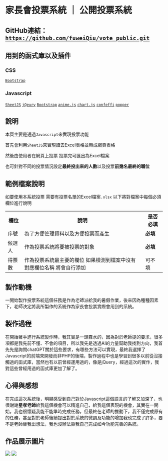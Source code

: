 # 家長會投票系統 ｜ 公開投票系統
## GitHub連結：[`https://github.com/fuweiQiu/vote_public.git`](https://github.com/fuweiQiu/vote_public.git)
## 用到的函式庫以及插件
### CSS
[`Bootstrap`](https://cdnjs.cloudflare.com/ajax/libs/bootstrap/5.3.0/css/bootstrap.min.css)
### Javascript
[`SheetJS`](https://cdn.jsdelivr.net/npm/xlsx@0.17.4/dist/xlsx.full.min.js)
[`jQeury`](https://cdnjs.cloudflare.com/ajax/libs/jquery/3.7.0/jquery.min.js)
[`Bootstrap`](https://cdn.jsdelivr.net/npm/bootstrap@4.3.1/dist/js/bootstrap.min.js)
[`anime.js`](https://cdnjs.cloudflare.com/ajax/libs/animejs/3.2.1/anime.min.js)
[`chart.js`](https://cdn.jsdelivr.net/npm/chart.js)
[`confeffi`](https://cdn.jsdelivr.net/npm/canvas-confetti@1.6.0/dist/confetti.browser.min.js)
[`popper`](https://cdn.jsdelivr.net/npm/popper.js@1.14.7/dist/umd/popper.min.js)
## 說明
本頁主要是通過`Javascript`來實現投票功能

首先會利用`SheetJS`來實現讀去Excel表格並轉成網頁表格

然後由使用者在網頁上投票 投票完可匯出為Excel檔案

也可針對不同的投票情況設定**最終投出來的人數**以及投票**前幾名最終的職位**

## 範例檔案說明
如要使用本系統投票 需要有投票名單的Excel檔案`.xlsx` 以下將對檔案中每個必須欄位進行說明

<table>
  <tr>
    <th>欄位</th>
    <th>說明</th>
    <th>是否必填</th>
  </tr>
  <tr>
    <td>序號</td>
    <td>為了方便管理資料以及方便投票而產生</td>
    <td><strong>必填</strong></td>
  </tr>
  <tr>
    <td>候選人</td>
    <td>作為投票系統將要被投票的對象</td>
    <td><strong>必填</strong></td>
  </tr>
  <tr>
    <td>得票數</td>
    <td>作為投票系統最主要的欄位 如果檢測到檔案中沒有對應欄位名稱 將會自行添加</td>
    <td>可不填</td>
  </tr>
</table>

## 製作動機
一開始製作投票系統這個任務是作為老師派給我的暑假作業，後來因為種種因素下，老師決定將我所製作的系統作為家長會投票實際會用到的系統。
## 製作過程
在開始著手進行系統製作時，我其實是一頭霧水的，因為對於老師提的要求，很多項都是我先前不懂、不會的項目，所以我先是透過AI的力量幫助我找到方向，我首先先是詢問chatGPT關於這些要求，有哪些方法可以實現，最終我選擇了Javascript的前端來開發而非PHP的後端，製作過程中也是學習到很多以前從沒接觸過的函式庫，當然也有以前曾經運用過的，像是jQuery，經過這次的實作，我對這些曾經用過的函式庫更加了解了。
## 心得與感想
在完成這次系統後，明顯感受到自己對於Javascript這個語言的了解又加深了，也很謝謝**星孝老師**給我這個機會可以精進自己，給我這個表現的機會，其實在一開始，我也很懷疑我能不能準時完成任務，但最終在老師的推動下，我不僅完成原有的任務，甚至對於老師後續提出對於系統的微調及功能的增加我也完成了許多，要不是老師替我出想法，我也沒辦法靠我自己完成如今功能完善的系統。
## 作品展示圖片
<img src="https://allservice.qiuqiuqiu.repl.co/家長會.jpg">
<img src="https://allservice.qiuqiuqiu.repl.co/家長會2.jpg">
